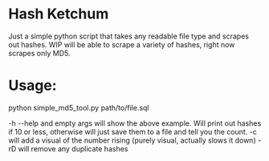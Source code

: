 # Hash Ketchum
Just a simple python script that takes any readable file type and scrapes out hashes. WIP will be able to scrape a variety of hashes, right now scrapes only MD5.

# Usage:
python simple_md5_tool.py path/to/file.sql

-h --help and empty args will show the above example. Will print out hashes if 10 or less, otherwise will just save them to a file and tell you the count.
-c will add a visual of the number rising (purely visual, actually slows it down)
-rD will remove any duplicate hashes
